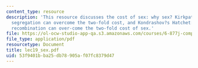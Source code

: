 ```yaml
---
content_type: resource
description: 'This resource discusses the cost of sex: why sex? Kirkpatrick?s Rocket:
  segregation can overcome the two-fold cost, and Kondrashov?s Hatchet: benefits of
  recombination can over-come the two-fold cost of sex.'
file: https://ol-ocw-studio-app-qa.s3.amazonaws.com/courses/6-877j-computational-evolutionary-biology-fall-2005/53f9401bba25db78905af07fc8379d47_lec19_sex.pdf
file_type: application/pdf
resourcetype: Document
title: lec19_sex.pdf
uid: 53f9401b-ba25-db78-905a-f07fc8379d47
---
```

